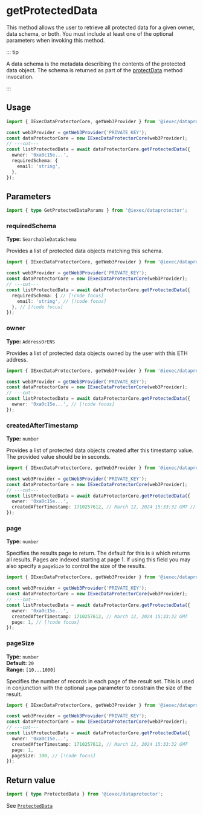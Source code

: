 # getProtectedData

This method allows the user to retrieve all protected data for a given owner,
data schema, or both. You must include at least one of the optional parameters
when invoking this method.

::: tip

A data schema is the metadata describing the contents of the protected data
object. The schema is returned as part of the [protectData](protectData.md)
method invocation.

:::

## Usage

```ts twoslash
import { IExecDataProtectorCore, getWeb3Provider } from '@iexec/dataprotector';

const web3Provider = getWeb3Provider('PRIVATE_KEY');
const dataProtectorCore = new IExecDataProtectorCore(web3Provider);
// ---cut---
const listProtectedData = await dataProtectorCore.getProtectedData({
  owner: '0xa0c15e...',
  requiredSchema: {
    email: 'string',
  },
});
```

## Parameters

```ts twoslash
import { type GetProtectedDataParams } from '@iexec/dataprotector';
```

### requiredSchema <OptionalBadge />

**Type:** `SearchableDataSchema`

Provides a list of protected data objects matching this schema.

<!-- prettier-ignore-start -->
```ts twoslash
import { IExecDataProtectorCore, getWeb3Provider } from '@iexec/dataprotector';

const web3Provider = getWeb3Provider('PRIVATE_KEY');
const dataProtectorCore = new IExecDataProtectorCore(web3Provider);
// ---cut---
const listProtectedData = await dataProtectorCore.getProtectedData({
  requiredSchema: { // [!code focus]
    email: 'string', // [!code focus]
  }, // [!code focus]
});
```
<!-- prettier-ignore-end -->

### owner <OptionalBadge />

**Type:** `AddressOrENS`

Provides a list of protected data objects owned by the user with this ETH
address.

```ts twoslash
import { IExecDataProtectorCore, getWeb3Provider } from '@iexec/dataprotector';

const web3Provider = getWeb3Provider('PRIVATE_KEY');
const dataProtectorCore = new IExecDataProtectorCore(web3Provider);
// ---cut---
const listProtectedData = await dataProtectorCore.getProtectedData({
  owner: '0xa0c15e...', // [!code focus]
});
```

### createdAfterTimestamp <OptionalBadge />

**Type:** `number`

Provides a list of protected data objects created after this timestamp value.
The provided value should be in seconds.

```ts twoslash
import { IExecDataProtectorCore, getWeb3Provider } from '@iexec/dataprotector';

const web3Provider = getWeb3Provider('PRIVATE_KEY');
const dataProtectorCore = new IExecDataProtectorCore(web3Provider);
// ---cut---
const listProtectedData = await dataProtectorCore.getProtectedData({
  owner: '0xa0c15e...',
  createdAfterTimestamp: 1710257612, // March 12, 2024 15:33:32 GMT // [!code focus]
});
```

### page <OptionalBadge />

**Type:** `number`

Specifies the results page to return. The default for this is `0` which returns
all results. Pages are indexed starting at page 1. If using this field you may
also specify a `pageSize` to control the size of the results.

```ts twoslash
import { IExecDataProtectorCore, getWeb3Provider } from '@iexec/dataprotector';

const web3Provider = getWeb3Provider('PRIVATE_KEY');
const dataProtectorCore = new IExecDataProtectorCore(web3Provider);
// ---cut---
const listProtectedData = await dataProtectorCore.getProtectedData({
  owner: '0xa0c15e...',
  createdAfterTimestamp: 1710257612, // March 12, 2024 15:33:32 GMT
  page: 1, // [!code focus]
});
```

### pageSize <OptionalBadge />

**Type:** `number`  
**Default:** `20`  
**Range:** `[10...1000]`

Specifies the number of records in each page of the result set. This is used in
conjunction with the optional `page` parameter to constrain the size of the
result.

```ts twoslash
import { IExecDataProtectorCore, getWeb3Provider } from '@iexec/dataprotector';

const web3Provider = getWeb3Provider('PRIVATE_KEY');
const dataProtectorCore = new IExecDataProtectorCore(web3Provider);
// ---cut---
const listProtectedData = await dataProtectorCore.getProtectedData({
  owner: '0xa0c15e...',
  createdAfterTimestamp: 1710257612, // March 12, 2024 15:33:32 GMT
  page: 1,
  pageSize: 100, // [!code focus]
});
```

## Return value

```ts twoslash
import { type ProtectedData } from '@iexec/dataprotector';
```

See [`ProtectedData`](../types.md#protecteddata)
